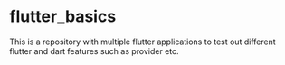# flutter_basics
This is a repository with multiple flutter applications to test out different flutter and dart features such as provider etc.

